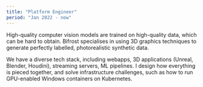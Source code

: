```yaml
---
title: "Platform Engineer"
period: "Jan 2022 - now"
---
```


High-quality computer vision models are trained on high-quality data, which can be hard to obtain. Bifrost specialises in using 3D graphics techniques to generate perfectly labelled, photorealistic synthetic data.

We have a diverse tech stack, including webapps, 3D applications (Unreal, Blender, Houdini), streaming servers, ML pipelines. I design how everything is pieced together, and solve infrastructure challenges, such as how to run GPU-enabled Windows containers on Kubernetes.
